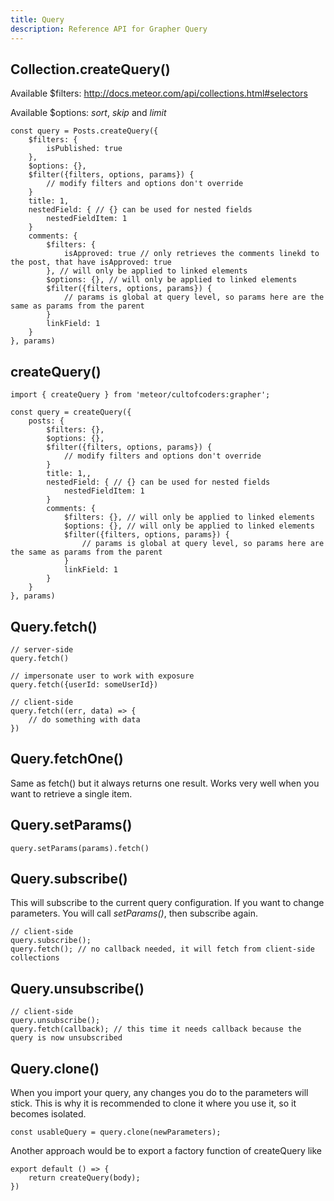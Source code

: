 ```yaml
---
title: Query
description: Reference API for Grapher Query
---
```


## Collection.createQuery()


Available $filters: http://docs.meteor.com/api/collections.html#selectors

Available $options: *sort*, *skip* and *limit* 

```
const query = Posts.createQuery({
    $filters: {
        isPublished: true
    },
    $options: {},
    $filter({filters, options, params}) {
        // modify filters and options don't override
    }
    title: 1,
    nestedField: { // {} can be used for nested fields
        nestedFieldItem: 1
    }
    comments: {
        $filters: {
            isApproved: true // only retrieves the comments linekd to the post, that have isApproved: true
        }, // will only be applied to linked elements
        $options: {}, // will only be applied to linked elements
        $filter({filters, options, params}) {
            // params is global at query level, so params here are the same as params from the parent
        }
        linkField: 1
    }
}, params)
```

## createQuery()

```
import { createQuery } from 'meteor/cultofcoders:grapher';

const query = createQuery({
    posts: {
        $filters: {},
        $options: {},
        $filter({filters, options, params}) {
            // modify filters and options don't override
        }
        title: 1,,
        nestedField: { // {} can be used for nested fields
            nestedFieldItem: 1
        }
        comments: {
            $filters: {}, // will only be applied to linked elements
            $options: {}, // will only be applied to linked elements
            $filter({filters, options, params}) {
                // params is global at query level, so params here are the same as params from the parent
            }
            linkField: 1
        }
    }
}, params)
```

## Query.fetch()
```
// server-side
query.fetch() 

// impersonate user to work with exposure
query.fetch({userId: someUserId})
```

```
// client-side
query.fetch((err, data) => {
    // do something with data
})
```

## Query.fetchOne()

Same as fetch() but it always returns one result. Works very well when you want to retrieve a single item.

## Query.setParams()

```
query.setParams(params).fetch()
```

## Query.subscribe()

This will subscribe to the current query configuration. If you want to change parameters. You will call *setParams()*, then subscribe again. 

```
// client-side
query.subscribe();
query.fetch(); // no callback needed, it will fetch from client-side collections
```

## Query.unsubscribe()

```
// client-side
query.unsubscribe();
query.fetch(callback); // this time it needs callback because the query is now unsubscribed
```

## Query.clone()

When you import your query, any changes you do to the parameters will stick. This is why it is recommended to clone it where you use it,
so it becomes isolated.

```
const usableQuery = query.clone(newParameters);
```

Another approach would be to export a factory function of createQuery like

```
export default () => {
    return createQuery(body);
})
```